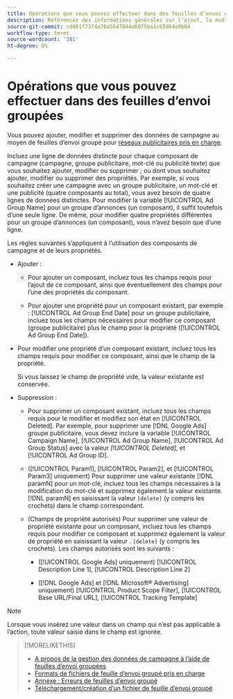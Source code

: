 ```yaml
---
title: Opérations que vous pouvez effectuer dans des feuilles d’envoi groupées
description: Référencez des informations générales sur l’ajout, la modification et la suppression de données de campagne à l’aide de feuilles d’envoi groupées.
source-git-commit: cd461f73f4a70a5647844a6075ba1c65d64a9b04
workflow-type: tm+mt
source-wordcount: '381'
ht-degree: 0%

---
```


# Opérations que vous pouvez effectuer dans des feuilles d’envoi groupées

Vous pouvez ajouter, modifier et supprimer des données de campagne au moyen de feuilles d’envoi groupé pour [réseaux publicitaires pris en charge](../bulksheet-about.md#bulksheet-functionality-by-network).

Incluez une ligne de données distincte pour chaque composant de campagne (campagne, groupe publicitaire, mot-clé ou publicité texte) que vous souhaitez ajouter, modifier ou supprimer ; ou dont vous souhaitez ajouter, modifier ou supprimer des propriétés. Par exemple, si vous souhaitez créer une campagne avec un groupe publicitaire, un mot-clé et une publicité (quatre composants au total), vous avez besoin de quatre lignes de données distinctes. Pour modifier la variable [!UICONTROL Ad Group Name] pour un groupe d’annonces (un composant), il suffit toutefois d’une seule ligne. De même, pour modifier quatre propriétés différentes pour un groupe d’annonces (un composant), vous n’avez besoin que d’une ligne.

Les règles suivantes s’appliquent à l’utilisation des composants de campagne et de leurs propriétés.

* Ajouter :

   * Pour ajouter un composant, incluez tous les champs requis pour l’ajout de ce composant, ainsi que éventuellement des champs pour l’une des propriétés du composant.

   * Pour ajouter une propriété pour un composant existant, par exemple : [!UICONTROL Ad Group End Date] pour un groupe publicitaire, incluez tous les champs nécessaires pour modifier ce composant (groupe publicitaire) plus le champ pour la propriété ([!UICONTROL Ad Group End Date]).

* Pour modifier une propriété d’un composant existant, incluez tous les champs requis pour modifier ce composant, ainsi que le champ de la propriété.

   Si vous laissez le champ de propriété vide, la valeur existante est conservée.

* Suppression :

   * Pour supprimer un composant existant, incluez tous les champs requis pour le modifier et modifiez son état en [!UICONTROL Deleted]. Par exemple, pour supprimer une [!DNL Google Ads] groupe publicitaire, vous devez inclure la variable [!UICONTROL Campaign Name], [!UICONTROL Ad Group Name], [!UICONTROL Ad Group Status] avec la valeur <i>[!UICONTROL Deleted]</i>, et [!UICONTROL Ad Group ID].

   * ([!UICONTROL Param1], [!UICONTROL Param2], et [!UICONTROL Param3] uniquement) Pour supprimer une valeur existante [!DNL paramN] pour un mot-clé, incluez tous les champs nécessaires à la modification du mot-clé et supprimez également la valeur existante. [!DNL paramN] en saisissant la valeur `[delete]` (y compris les crochets) dans le champ correspondant.

   * (Champs de propriété autorisés) Pour supprimer une valeur de propriété existante pour un composant, incluez tous les champs requis pour modifier ce composant et supprimez également la valeur de propriété en saisissant la valeur . `[delete]` (y compris les crochets). Les champs autorisés sont les suivants :

      * ([!UICONTROL Google Ads] uniquement) [!UICONTROL Description Line 1], [!UICONTROL Description Line 2]

      * ([!DNL Google Ads] et [!DNL Microsoft® Advertising] uniquement) [!UICONTROL Product Scope Filter], [!UICONTROL Base URL/Final URL], [!UICONTROL Tracking Template]

>[!NOTE]
>
>Lorsque vous insérez une valeur dans un champ qui n’est pas applicable à l’action, toute valeur saisie dans le champ est ignorée.

>[!MORELIKETHIS]
>
>* [A propos de la gestion des données de campagne à l’aide de feuilles d’envoi groupées](../bulksheet-about.md)
>* [Formats de fichiers de feuille d’envoi groupé pris en charge](bulksheet-file-formats.md)
>* [Annexe : Erreurs de feuilles d’envoi groupé](../bulksheet-errors.md)
>* [Téléchargement/création d’un fichier de feuille d’envoi groupé](../bulksheet-download.md)

